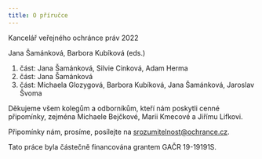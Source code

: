 ```yaml
---
title: O příručce
---
```

Kancelář veřejného ochránce práv 2022

Jana Šamánková, Barbora Kubíková (eds.)

1. část: Jana Šamánková, Silvie Cinková, Adam Herma
2. část: Jana Šamánková
3. část: Michaela Glozygová, Barbora Kubíková, Jana Šamánková, Jaroslav Švoma

Děkujeme všem kolegům a odborníkům, kteří nám poskytli cenné připomínky, zejména Michaele Bejčkové, Marii Kmecové a Jiřímu Lifkovi.

Připomínky nám, prosíme, posílejte na [srozumitelnost@ochrance.cz](mailto:srozumitelnost@ochrance.cz).

Tato práce byla částečně financována grantem GAČR 19-19191S.